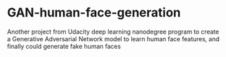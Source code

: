 # GAN-human-face-generation

Another project from Udacity deep learning nanodegree program to create a Generative Adversarial Network model to learn human face features, and finally could generate fake human faces 
